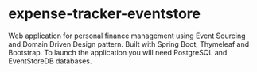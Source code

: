 # expense-tracker-eventstore
Web application for personal finance management using Event Sourcing and Domain Driven Design pattern.
Built with Spring Boot, Thymeleaf and Bootstrap.
To launch the application you will need PostgreSQL and EventStoreDB databases.

